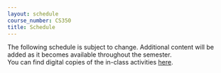 ```yaml
---
layout: schedule
course_number: CS350
title: Schedule
---
```


The following schedule is subject to change.
Additional content will be added as it becomes available throughout the semester.<br>
You can find digital copies of the in-class activities [here](activities.html).<br>

<script>autogenCalendar({ topics: true, readings: false, labs: true, assignments: true });</script>